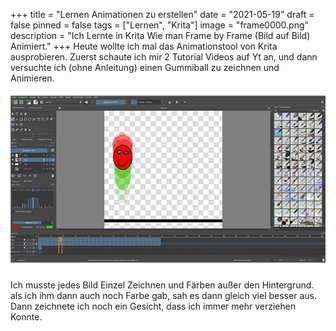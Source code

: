 +++
title = "Lernen Animationen zu erstellen"
date = "2021-05-19"
draft = false
pinned = false
tags = ["Lernen", "Krita"]
image = "frame0000.png"
description = "Ich Lernte in Krita Wie man Frame by Frame (Bild auf Bild) Animiert."
+++
Heute wollte ich mal das Animationstool von Krita ausprobieren. Zuerst schaute ich mir 2 Tutorial Videos auf Yt an, und dann versuchte ich (ohne Anleitung) einen Gummiball zu zeichnen und Animieren.

![Krita Benutzeroberfläche [Rot= vorherige Bilder. Grün=folgende Bilder]](krita_blog.png)

Ich musste jedes Bild Einzel Zeichnen und Färben außer den Hintergrund.  als ich ihm dann auch noch Farbe gab, sah es dann gleich viel besser aus. Dann zeichnete ich noch ein Gesicht, dass ich immer mehr verziehen Konnte.